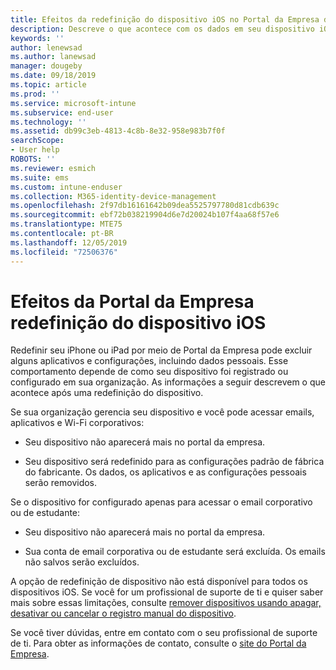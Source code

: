 ```yaml
---
title: Efeitos da redefinição do dispositivo iOS no Portal da Empresa do Intune | Microsoft Docs
description: Descreve o que acontece com os dados em seu dispositivo iOS depois de redefini-los no Portal da Empresa do Intune.
keywords: ''
author: lenewsad
ms.author: lanewsad
manager: dougeby
ms.date: 09/18/2019
ms.topic: article
ms.prod: ''
ms.service: microsoft-intune
ms.subservice: end-user
ms.technology: ''
ms.assetid: db99c3eb-4813-4c8b-8e32-958e983b7f0f
searchScope:
- User help
ROBOTS: ''
ms.reviewer: esmich
ms.suite: ems
ms.custom: intune-enduser
ms.collection: M365-identity-device-management
ms.openlocfilehash: 2f97db16161642b09dea5525797780d81cdb639c
ms.sourcegitcommit: ebf72b038219904d6e7d20024b107f4aa68f57e6
ms.translationtype: MTE75
ms.contentlocale: pt-BR
ms.lasthandoff: 12/05/2019
ms.locfileid: "72506376"
---
```

# <a name="effects-of-company-portal-ios-device-reset"></a>Efeitos da Portal da Empresa redefinição do dispositivo iOS 

Redefinir seu iPhone ou iPad por meio de Portal da Empresa pode excluir alguns aplicativos e configurações, incluindo dados pessoais. Esse comportamento depende de como seu dispositivo foi registrado ou configurado em sua organização. As informações a seguir descrevem o que acontece após uma redefinição do dispositivo.  

Se sua organização gerencia seu dispositivo e você pode acessar emails, aplicativos e Wi-Fi corporativos:

- Seu dispositivo não aparecerá mais no portal da empresa.  

- Seu dispositivo será redefinido para as configurações padrão de fábrica do fabricante. Os dados, os aplicativos e as configurações pessoais serão removidos.

Se o dispositivo for configurado apenas para acessar o email corporativo ou de estudante:

- Seu dispositivo não aparecerá mais no portal da empresa.  

- Sua conta de email corporativa ou de estudante será excluída. Os emails não salvos serão excluídos.   

A opção de redefinição de dispositivo não está disponível para todos os dispositivos iOS. Se você for um profissional de suporte de ti e quiser saber mais sobre essas limitações, consulte [remover dispositivos usando apagar, desativar ou cancelar o registro manual do dispositivo](https://docs.microsoft.com/intune/devices-wipe).  

Se você tiver dúvidas, entre em contato com o seu profissional de suporte de ti. Para obter as informações de contato, consulte o [site do Portal da Empresa](https://go.microsoft.com/fwlink/?linkid=2010980).
